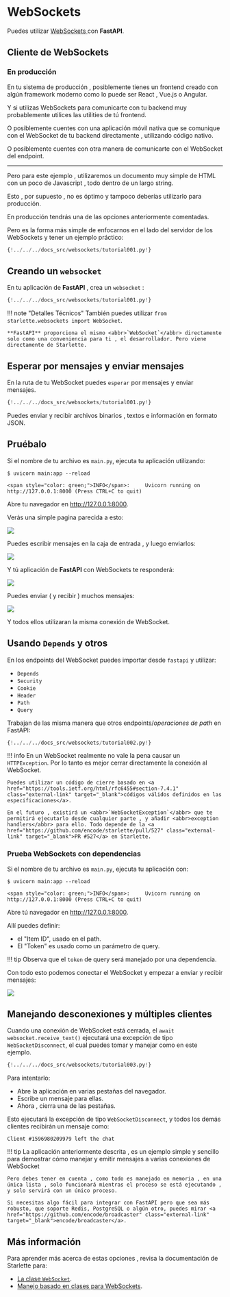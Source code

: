 # WebSockets

Puedes utilizar <a href="https://developer.mozilla.org/en-US/docs/Web/API/WebSockets_API" class="external-link" target="_blank"> <abbr>WebSockets</abbr> </a> con **FastAPI**.

## Cliente de WebSockets 

### En producción

En tu sistema de producción , posiblemente tienes un <abbr>frontend</abbr> creado con algún <abbr>framework</abbr> moderno como lo puede ser React , Vue.js o Angular.

Y si utilizas <abbr>WebSockets</abbr> para comunicarte con tu <abbr>backend</abbr> muy probablemente utilices las <abbr>utilities</abbr> de tú <abbr>frontend</abbr>. 

O posiblemente cuentes con una aplicación móvil nativa que se comunique con el <abbr>WebSocket</abbr> de tu <abbr>backend</abbr> directamente , utilizando código nativo. 

O posiblemente cuentes con otra manera de comunicarte con el <abbr>WebSocket</abbr> del <abbr>endpoint</abbr>.

---

Pero para este ejemplo , utilizaremos un documento muy simple de HTML con un poco de Javascript , todo dentro de un largo string. 

Esto , por supuesto , no es óptimo y tampoco deberías utilizarlo para producción. 

En producción tendrás una de las opciones anteriormente comentadas. 

Pero es la forma más simple de enfocarnos en el lado del servidor de los <abbr>WebSockets</abbr> y tener un ejemplo práctico: 

```Python hl_lines="2  6-38  41-43"
{!../../../docs_src/websockets/tutorial001.py!}
```

## Creando un `websocket`

En tu aplicación de **FastAPI** , crea un <abbr>`websocket`</abbr> :

```Python hl_lines="1  46-47"
{!../../../docs_src/websockets/tutorial001.py!}
```

!!! note "Detalles Técnicos"
    También puedes utilizar `from starlette.websockets import WebSocket`.

    **FastAPI** proporciona el mismo <abbr>`WebSocket`</abbr> directamente solo como una conveniencia para ti , el desarrollador. Pero viene directamente de Starlette. 

## Esperar por mensajes y enviar mensajes 

En la ruta de tu <abbr>WebSocket</abbr> puedes `esperar` por mensajes y enviar mensajes.

```Python hl_lines="48-52"
{!../../../docs_src/websockets/tutorial001.py!}
```

Puedes enviar y recibir archivos binarios , textos e información en formato JSON.

## Pruébalo

Si el nombre de tu archivo es `main.py`, ejecuta tu aplicación utilizando:

<div class="termy">

```console
$ uvicorn main:app --reload

<span style="color: green;">INFO</span>:     Uvicorn running on http://127.0.0.1:8000 (Press CTRL+C to quit)
```

</div>

Abre tu navegador en <a href="http://127.0.0.1:8000" class="external-link" target="_blank">http://127.0.0.1:8000</a>.
 
Verás una simple pagina parecida a esto: 

<img src="https://fastapi.tiangolo.com/img/tutorial/websockets/image01.png">

Puedes escribir mensajes en la caja de entrada , y luego enviarlos: 

<img src="https://fastapi.tiangolo.com/img/tutorial/websockets/image02.png">

Y tú aplicación de **FastAPI** con <abbr>WebSockets</abbr> te responderá:

<img src="https://fastapi.tiangolo.com/img/tutorial/websockets/image03.png">

Puedes enviar ( y recibir ) muchos mensajes: 

<img src="https://fastapi.tiangolo.com/img/tutorial/websockets/image04.png">

Y todos ellos utilizaran la misma conexión de <abbr>WebSocket</abbr>.

## Usando `Depends` y otros

En los <abbr>endpoints</abbr> del <abbr>WebSocket</abbr> puedes importar desde `fastapi` y utilizar: 

* `Depends`
* `Security`
* `Cookie`
* `Header`
* `Path`
* `Query`

Trabajan de las misma manera que otros <abbr>endpoints</abbr>/*operaciones de <abbr>path</abbr>* en FastAPI:

```Python hl_lines="58-65  68-83"
{!../../../docs_src/websockets/tutorial002.py!}
```

!!! info
    En un <abbr>WebSocket</abbr> realmente no vale la pena causar un <abbr>`HTTPException`</abbr>. Por lo tanto es mejor cerrar directamente la conexión al <abbr>WebSocket</abbr>.

    Puedes utilizar un código de cierre basado en <a href="https://tools.ietf.org/html/rfc6455#section-7.4.1" class="external-link" target="_blank">códigos válidos definidos en las especificaciones</a>.

    En el futuro , existirá un <abbr>`WebSocketException`</abbr> que te permitirá ejecutarlo desde cualquier parte , y añadir <abbr>exception handlers</abbr> para ello. Todo depende de la <a href="https://github.com/encode/starlette/pull/527" class="external-link" target="_blank">PR #527</a> en Starlette.

### Prueba WebSockets con dependencias

Si el nombre de tu archivo es `main.py`, ejecuta tu aplicación con:

<div class="termy">

```console
$ uvicorn main:app --reload

<span style="color: green;">INFO</span>:     Uvicorn running on http://127.0.0.1:8000 (Press CTRL+C to quit)
```

</div>

Abre tú navegador en <a href="http://127.0.0.1:8000" class="external-link" target="_blank">http://127.0.0.1:8000</a>.

Allí puedes definir:

* el "Item ID", usado en el <abbr>path</abbr>.
* El "Token" es usado como un parámetro de <abbr>query</abbr>.

!!! tip
    Observa que el `token` de <abbr>query</abbr> será manejado por una dependencia.

Con todo esto podemos conectar el <abbr>WebSocket</abbr> y empezar a enviar y recibir mensajes:

<img src="https://fastapi.tiangolo.com/img/tutorial/websockets/image05.png">

## Manejando desconexiones y múltiples clientes 

Cuando una conexión de <abbr>WebSocket</abbr> está cerrada, el `await websocket.receive_text()` ejecutará una excepción de tipo <abbr>`WebSocketDisconnect`</abbr>, el cual puedes tomar y manejar como en este ejemplo.

```Python hl_lines="81-83"
{!../../../docs_src/websockets/tutorial003.py!}
```

Para intentarlo:

* Abre la aplicación en varias pestañas del navegador.
* Escribe un mensaje para ellas.
* Ahora , cierra una de las pestañas.

Esto ejecutará la excepción de tipo <abbr>`WebSocketDisconnect`</abbr>, y todos los demás clientes recibirán un mensaje como:

```
Client #1596980209979 left the chat
```

!!! tip
    La aplicación anteriormente descrita , es un ejemplo simple y sencillo para demostrar cómo manejar y emitir mensajes a varias conexiones de <abbr>WebSocket</abbr>     
    
    Pero debes tener en cuenta , como todo es manejado en memoria , en una única lista , solo funcionará mientras el proceso se está ejecutando , y solo servirá con un único proceso.    
    
    Si necesitas algo fácil para integrar con FastAPI pero que sea más robusto, que soporte Redis, PostgreSQL o algún otro, puedes mirar <a href="https://github.com/encode/broadcaster" class="external-link" target="_blank">encode/broadcaster</a>.

## Más información

Para aprender más acerca de estas opciones , revisa la documentación de Starlette para:

* <a href="https://www.starlette.io/websockets/" class="external-link" target="_blank">La clase <abbr>`WebSocket`</abbr><a>.
* <a href="https://www.starlette.io/endpoints/#websocketendpoint" class="external-link" target="_blank">Manejo basado en clases para <abbr>WebSockets</abbr></a>.
